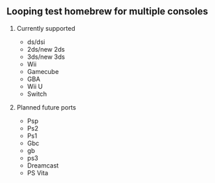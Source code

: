 ## Looping test homebrew for multiple consoles
1. Currently supported
   - ds/dsi 
   - 2ds/new 2ds 
   - 3ds/new 3ds 
   - Wii
   - Gamecube
   - GBA
   - Wii U 
   - Switch 

2. Planned future ports
   - Psp
   - Ps2
   - Ps1
   - Gbc
   - gb
   - ps3
   - Dreamcast
   - PS Vita 
